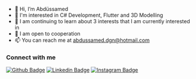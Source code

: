 - 👋 Hi, I’m Abdüssamed
- 👀 I'm interested in C# Development, Flutter and 3D Modelling
- 🌱 I am continuing to learn about 3 interests that I am currently interested in
- 💞️ I am open to cooperation
- 📫 You can reach me at abdussamed.dgn@hotmail.com

### Connect with me

[![Github Badge](https://img.shields.io/badge/-Github-000?style=quare&labelColor=000&logo=Github&logoColor=white&link=link)](https://github.com/xDogann) 
[![Linkedin Badge](https://img.shields.io/badge/-Linkedin-C13584?style=flat-quare&labelColor=C13584&logo=linkedin&logoColor=white&link=link)](https://www.linkedin.com/in/abdussameddogan)
[![Instagram Badge](https://img.shields.io/badge/-Instagram-d41763?style=quare&labelColor=d41763&logo=Instagram&logoColor=white&link=link)](https://twitter.com/abdussamed_dgn) 
